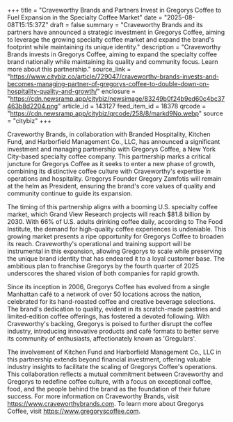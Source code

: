 +++
title = "Craveworthy Brands and Partners Invest in Gregorys Coffee to Fuel Expansion in the Specialty Coffee Market"
date = "2025-08-08T15:15:37Z"
draft = false
summary = "Craveworthy Brands and its partners have announced a strategic investment in Gregorys Coffee, aiming to leverage the growing specialty coffee market and expand the brand's footprint while maintaining its unique identity."
description = "Craveworthy Brands invests in Gregorys Coffee, aiming to expand the specialty coffee brand nationally while maintaining its quality and community focus. Learn more about this partnership."
source_link = "https://www.citybiz.co/article/729047/craveworthy-brands-invests-and-becomes-managing-partner-of-gregorys-coffee-to-double-down-on-hospitality-quality-and-growth/"
enclosure = "https://cdn.newsramp.app/citybiz/newsimage/83249b0f24b9ed60c4bc37463b8d2204.png"
article_id = 143127
feed_item_id = 18378
qrcode = "https://cdn.newsramp.app/citybiz/qrcode/258/8/markd9No.webp"
source = "citybiz"
+++

<p>Craveworthy Brands, in collaboration with Branded Hospitality, Kitchen Fund, and Harborfield Management Co., LLC, has announced a significant investment and managing partnership with Gregorys Coffee, a New York City-based specialty coffee company. This partnership marks a critical juncture for Gregorys Coffee as it seeks to enter a new phase of growth, combining its distinctive coffee culture with Craveworthy's expertise in operations and hospitality. Gregorys Founder Gregory Zamfotis will remain at the helm as President, ensuring the brand's core values of quality and community continue to guide its expansion.</p><p>The timing of this partnership aligns with a booming U.S. specialty coffee market, which Grand View Research projects will reach $81.8 billion by 2030. With 66% of U.S. adults drinking coffee daily, according to The Food Institute, the demand for high-quality coffee experiences is undeniable. This growing market presents a ripe opportunity for Gregorys Coffee to broaden its reach. Craveworthy's operational and training support will be instrumental in this expansion, allowing Gregorys to scale while preserving the unique brand identity that has endeared it to a loyal customer base. The ambitious plan to franchise Gregorys by the fourth quarter of 2025 underscores the shared vision of both companies for rapid growth.</p><p>Since its inception in 2006, Gregorys Coffee has evolved from a single Manhattan café to a network of over 50 locations across the nation, celebrated for its hand-roasted coffee and creative beverage selections. The brand's dedication to quality, evident in its scratch-made pastries and limited-edition coffee offerings, has fostered a devoted following. With Craveworthy's backing, Gregorys is poised to further disrupt the coffee industry, introducing innovative products and café formats to better serve its community of enthusiasts, affectionately known as 'Gregulars'.</p><p>The involvement of Kitchen Fund and Harborfield Management Co., LLC in this partnership extends beyond financial investment, offering valuable industry insights to facilitate the scaling of Gregorys Coffee's operations. This collaboration reflects a mutual commitment between Craveworthy and Gregorys to redefine coffee culture, with a focus on exceptional coffee, food, and the people behind the brand as the foundation of their future success. For more information on Craveworthy Brands, visit <a href='https://www.craveworthybrands.com' rel='nofollow' target='_blank'>https://www.craveworthybrands.com</a>. To learn more about Gregorys Coffee, visit <a href='https://www.gregoryscoffee.com' rel='nofollow' target='_blank'>https://www.gregoryscoffee.com</a>.</p>